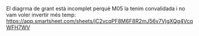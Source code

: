 El diagrma de grant està incomplet perquè M05 la tenim convalidada i no vam voler invertir més temp:
https://app.smartsheet.com/sheets/jC2vcqPF8M6F8R2mJ56v7VjgXQg4VcqWFH7WV 